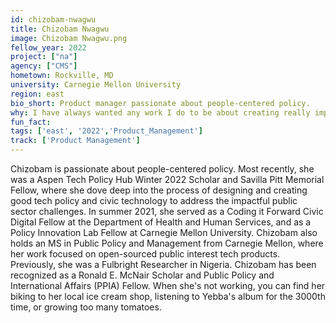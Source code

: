 ```yaml
---
id: chizobam-nwagwu
title: Chizobam Nwagwu
image: Chizobam Nwagwu.png
fellow_year: 2022
project: ["na"]
agency: ["CMS"]
hometown: Rockville, MD
university: Carnegie Mellon University
region: east
bio_short: Product manager passionate about people-centered policy. 
why: I have always wanted any work I do to be about creating really impact for real people. My experience as a Coding it Forward fellow really cemented my interest in doing more to improve government service delivery and processes, and I saw USDC as an opportunity to contribute to those efforts directly. The opportunity for mentorship and connection with other early-career folks for two years will be extremely valuable for my own personal and professional growth. I'm so excited to soak up this experience and learn a ton!
fun_fact: 
tags: ['east', '2022','Product_Management']
track: ['Product Management']
---
```


Chizobam is passionate about people-centered policy. Most recently, she was a Aspen Tech Policy Hub Winter 2022 Scholar and Savilla Pitt Memorial Fellow, where she dove deep into the process of designing and creating good tech policy and civic technology to address the impactful public sector challenges. In summer 2021, she served as a Coding it Forward Civic Digital Fellow at the Department of Health and Human Services, and as a Policy Innovation Lab Fellow at Carnegie Mellon University. Chizobam also holds an MS in Public Policy and Management from Carnegie Mellon, where her work focused on open-sourced public interest tech products. Previously, she was a Fulbright Researcher in Nigeria. Chizobam has been recognized as a Ronald E. McNair Scholar and Public Policy and International Affairs (PPIA) Fellow. When she's not working, you can find her biking to her local ice cream shop, listening to Yebba's album for the 3000th time, or growing too many tomatoes. 
